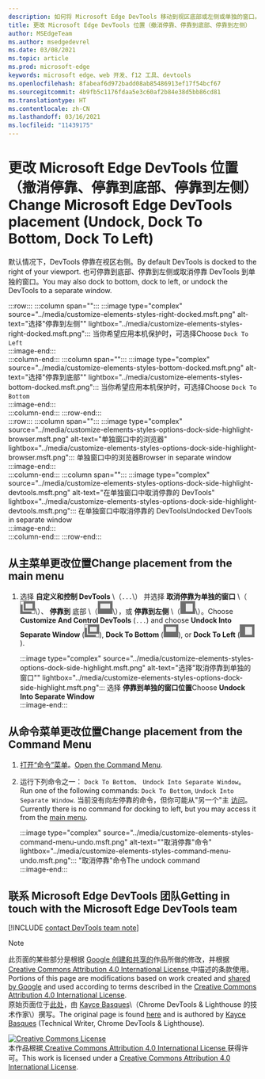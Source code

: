 ```yaml
---
description: 如何将 Microsoft Edge DevTools 移动到视区底部或左侧或单独的窗口。
title: 更改 Microsoft Edge DevTools 位置（撤消停靠、停靠到底部、停靠到左侧）
author: MSEdgeTeam
ms.author: msedgedevrel
ms.date: 03/08/2021
ms.topic: article
ms.prod: microsoft-edge
keywords: microsoft edge、web 开发、f12 工具、devtools
ms.openlocfilehash: 8fabeaf6d972badd08ab85486913ef17f54bcf67
ms.sourcegitcommit: 4b9fb5c1176fdaa5e3c60af2b84e38d5bb86cd81
ms.translationtype: HT
ms.contentlocale: zh-CN
ms.lasthandoff: 03/16/2021
ms.locfileid: "11439175"
---
```

<!-- Copyright Kayce Basques 

   Licensed under the Apache License, Version 2.0 (the "License");
   you may not use this file except in compliance with the License.
   You may obtain a copy of the License at

       https://www.apache.org/licenses/LICENSE-2.0

   Unless required by applicable law or agreed to in writing, software
   distributed under the License is distributed on an "AS IS" BASIS,
   WITHOUT WARRANTIES OR CONDITIONS OF ANY KIND, either express or implied.
   See the License for the specific language governing permissions and
   limitations under the License.  -->

# <a name="change-microsoft-edge-devtools-placement-undock-dock-to-bottom-dock-to-left"></a><span data-ttu-id="46177-104">更改 Microsoft Edge DevTools 位置（撤消停靠、停靠到底部、停靠到左侧）</span><span class="sxs-lookup"><span data-stu-id="46177-104">Change Microsoft Edge DevTools placement (Undock, Dock To Bottom, Dock To Left)</span></span>  

<span data-ttu-id="46177-105">默认情况下，DevTools 停靠在视区右侧。</span><span class="sxs-lookup"><span data-stu-id="46177-105">By default DevTools is docked to the right of your viewport.</span></span>  <span data-ttu-id="46177-106">也可停靠到底部、停靠到左侧或取消停靠 DevTools 到单独的窗口。</span><span class="sxs-lookup"><span data-stu-id="46177-106">You may also dock to bottom, dock to left, or undock the DevTools to a separate window.</span></span>  

:::row:::
   :::column span="":::
      :::image type="complex" source="../media/customize-elements-styles-right-docked.msft.png" alt-text="选择"停靠到左侧"" lightbox="../media/customize-elements-styles-right-docked.msft.png":::
         <span data-ttu-id="46177-108">当你希望应用本机保护时，可选择</span><span class="sxs-lookup"><span data-stu-id="46177-108">Choose</span></span> `Dock To Left`  
      :::image-end:::  
   :::column-end:::
   :::column span="":::
      :::image type="complex" source="../media/customize-elements-styles-bottom-docked.msft.png" alt-text="选择"停靠到底部"" lightbox="../media/customize-elements-styles-bottom-docked.msft.png":::
         <span data-ttu-id="46177-110">当你希望应用本机保护时，可选择</span><span class="sxs-lookup"><span data-stu-id="46177-110">Choose</span></span> `Dock To Bottom`  
      :::image-end:::  
   :::column-end:::
:::row-end:::  
:::row:::
   :::column span="":::
      :::image type="complex" source="../media/customize-elements-styles-options-dock-side-highlight-browser.msft.png" alt-text="单独窗口中的浏览器" lightbox="../media/customize-elements-styles-options-dock-side-highlight-browser.msft.png":::
         <span data-ttu-id="46177-112">单独窗口中的浏览器</span><span class="sxs-lookup"><span data-stu-id="46177-112">Browser in separate window</span></span>  
      :::image-end:::  
   :::column-end:::
   :::column span="":::
      :::image type="complex" source="../media/customize-elements-styles-options-dock-side-highlight-devtools.msft.png" alt-text="在单独窗口中取消停靠的 DevTools" lightbox="../media/customize-elements-styles-options-dock-side-highlight-devtools.msft.png":::
         <span data-ttu-id="46177-114">在单独窗口中取消停靠的 DevTools</span><span class="sxs-lookup"><span data-stu-id="46177-114">Undocked DevTools in separate window</span></span>  
      :::image-end:::  
   :::column-end:::
:::row-end:::  

## <a name="change-placement-from-the-main-menu"></a><span data-ttu-id="46177-115">从主菜单更改位置</span><span class="sxs-lookup"><span data-stu-id="46177-115">Change placement from the main menu</span></span>  

1.  <span data-ttu-id="46177-116">选择 **自定义和控制 DevTools** \（`...`\） 并选择 **取消停靠为单独的窗口** \（![取消停靠](../media/undock-icon.msft.png)\）、 **停靠到** 底部 \（![停靠到底部](../media/bottom-icon.msft.png)\），或 **停靠到左侧** \（![停靠到](../media/left-icon.msft.png)\）。</span><span class="sxs-lookup"><span data-stu-id="46177-116">Choose **Customize And Control DevTools** \(`...`\) and choose **Undock Into Separate Window** \(![Undock](../media/undock-icon.msft.png)\), **Dock To Bottom** \(![Dock To Bottom](../media/bottom-icon.msft.png)\), or **Dock To Left** \(![Dock To Left](../media/left-icon.msft.png)\).</span></span>  
    
    :::image type="complex" source="../media/customize-elements-styles-options-dock-side-highlight.msft.png" alt-text="选择"取消停靠到单独的窗口"" lightbox="../media/customize-elements-styles-options-dock-side-highlight.msft.png":::
       <span data-ttu-id="46177-118">选择 **停靠到单独的窗口位置**</span><span class="sxs-lookup"><span data-stu-id="46177-118">Choose **Undock Into Separate Window**</span></span>  
    :::image-end:::  
    
## <a name="change-placement-from-the-command-menu"></a><span data-ttu-id="46177-119">从命令菜单更改位置</span><span class="sxs-lookup"><span data-stu-id="46177-119">Change placement from the Command Menu</span></span>  

1.  <span data-ttu-id="46177-120">[打开“命令”菜单][DevtoolsCommandMenu]。</span><span class="sxs-lookup"><span data-stu-id="46177-120">[Open the Command Menu][DevtoolsCommandMenu].</span></span>  
1.  <span data-ttu-id="46177-121">运行下列命令之一： `Dock To Bottom`、 `Undock Into Separate Window`。</span><span class="sxs-lookup"><span data-stu-id="46177-121">Run one of the following commands: `Dock To Bottom`, `Undock Into Separate Window`.</span></span>  <span data-ttu-id="46177-122">当前没有向左停靠的命令，但你可能从"另一个"主 [访问](#change-placement-from-the-main-menu)。</span><span class="sxs-lookup"><span data-stu-id="46177-122">Currently there is no command for docking to left, but you may access it from the [main menu](#change-placement-from-the-main-menu).</span></span>  
    
    :::image type="complex" source="../media/customize-elements-styles-command-menu-undo.msft.png" alt-text=""取消停靠"命令" lightbox="../media/customize-elements-styles-command-menu-undo.msft.png":::
       <span data-ttu-id="46177-124">"取消停靠"命令</span><span class="sxs-lookup"><span data-stu-id="46177-124">The undock command</span></span>  
    :::image-end:::  
    
## <a name="getting-in-touch-with-the-microsoft-edge-devtools-team"></a><span data-ttu-id="46177-125">联系 Microsoft Edge DevTools 团队</span><span class="sxs-lookup"><span data-stu-id="46177-125">Getting in touch with the Microsoft Edge DevTools team</span></span>  

[!INCLUDE [contact DevTools team note](../includes/contact-devtools-team-note.md)]  

<!-- links -->  

[DevtoolsCommandMenu]: ../command-menu/index.md "使用 Microsoft Edge DevTools 命令菜单运行|Microsoft Docs"  

> [!NOTE]
> <span data-ttu-id="46177-127">此页面的某些部分是根据 [Google 创建和共享的][GoogleSitePolicies]作品所做的修改，并根据[ Creative Commons Attribution 4.0 International License ][CCA4IL]中描述的条款使用。</span><span class="sxs-lookup"><span data-stu-id="46177-127">Portions of this page are modifications based on work created and [shared by Google][GoogleSitePolicies] and used according to terms described in the [Creative Commons Attribution 4.0 International License][CCA4IL].</span></span>  
> <span data-ttu-id="46177-128">原始页面位于[此处](https://developers.google.com/web/tools/chrome-devtools/customize/placement)，由 [Kayce Basques][KayceBasques]\（Chrome DevTools \& Lighthouse 的技术作家\）撰写。</span><span class="sxs-lookup"><span data-stu-id="46177-128">The original page is found [here](https://developers.google.com/web/tools/chrome-devtools/customize/placement) and is authored by [Kayce Basques][KayceBasques] \(Technical Writer, Chrome DevTools \& Lighthouse\).</span></span>  

[![Creative Commons License][CCby4Image]][CCA4IL]  
<span data-ttu-id="46177-130">本作品根据[ Creative Commons Attribution 4.0 International License ][CCA4IL]获得许可。</span><span class="sxs-lookup"><span data-stu-id="46177-130">This work is licensed under a [Creative Commons Attribution 4.0 International License][CCA4IL].</span></span>  

[CCA4IL]: https://creativecommons.org/licenses/by/4.0  
[CCby4Image]: https://i.creativecommons.org/l/by/4.0/88x31.png  
[GoogleSitePolicies]: https://developers.google.com/terms/site-policies  
[KayceBasques]: https://developers.google.com/web/resources/contributors/kaycebasques  
